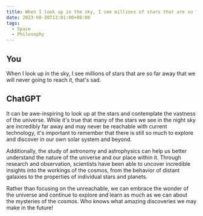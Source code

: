 ```yaml
---
title: When I look up in the sky, I see millions of stars that are so far away that we will never going to reach it, that's sad
date: 2023-08-30T13:01:00+08:00
tags:
  - Space
  - Philosophy
---
```

## You
When I look up in the sky, I see millions of stars that are so far away that we will never going to reach it, that's sad.

## ChatGPT
It can be awe-inspiring to look up at the stars and contemplate the vastness of the universe. While it's true that many of the stars we see in the night sky are incredibly far away and may never be reachable with current technology, it's important to remember that there is still so much to explore and discover in our own solar system and beyond.

Additionally, the study of astronomy and astrophysics can help us better understand the nature of the universe and our place within it. Through research and observation, scientists have been able to uncover incredible insights into the workings of the cosmos, from the behavior of distant galaxies to the properties of individual stars and planets.

Rather than focusing on the unreachable, we can embrace the wonder of the universe and continue to explore and learn as much as we can about the mysteries of the cosmos. Who knows what amazing discoveries we may make in the future!